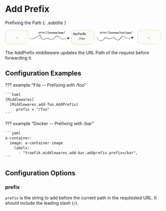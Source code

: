 # Add Prefix

Prefixing the Path 
{: .subtitle }

![AddPrefix](../../img/middleware/addprefix.png) 

The AddPrefix middleware updates the URL Path of the request before forwarding it.

## Configuration Examples

??? example "File -- Prefixing with /foo"

    ```toml
    [Middlewares]
      [Middlewares.add-foo.AddPrefix]
         prefix = "/foo"
    ```

??? example "Docker -- Prefixing with /bar"

    ```yaml
    a-container:
      image: a-container-image 
        labels:
          - "traefik.middlewares.add-bar.addprefix.prefix=/bar",
    ```
## Configuration Options

### prefix

`prefix` is the string to add before the current path in the requtested URL. It should include the leading slash (`/`).
